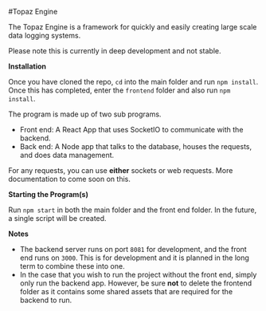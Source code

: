 #Topaz Engine

The Topaz Engine is a framework for quickly and easily creating large scale data logging systems.

Please note this is currently in deep development and not stable.

**Installation**

Once you have cloned the repo, `cd` into the main folder and run `npm install`. Once this has completed, enter the `frontend` folder and also run `npm install`. 

The program is made up of two sub programs.
- Front end: A React App that uses SocketIO to communicate with the backend.
- Back end: A Node app that talks to the database, houses the requests, and does data management.

For any requests, you can use **either** sockets or web requests. More documentation to come soon on this.

**Starting the Program(s)**

Run `npm start` in both the main folder and the front end folder. In the future, a single script
will be created.

**Notes**

- The backend server runs on port `8081` for development, and the front end runs on `3000`. This is for development
and it is planned in the long term to combine these into one.
- In the case that you wish to run the project without the front end, simply only run the backend app.
However, be sure **not** to delete the frontend folder as it contains some shared assets that are required for the backend to run.
